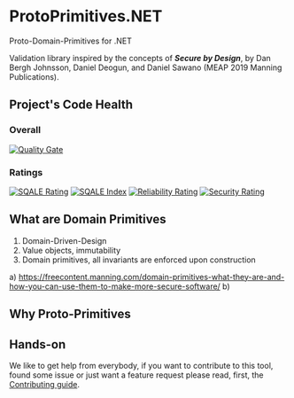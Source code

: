 # ProtoPrimitives.NET #
Proto-Domain-Primitives for .NET

Validation library inspired by the concepts of ***Secure by Design***, by Dan Bergh Johnsson, Daniel Deogun, and Daniel Sawano (MEAP 2019 Manning Publications). 

## Project's Code Health ##
### Overall ###
[![Quality Gate](https://sonarcloud.io/api/project_badges/quality_gate?project=lsolano_triplex&branch=master)](https://sonarcloud.io/dashboard?id=lsolano_ProtoPrimitives.NET)

### Ratings ###
[![SQALE Rating](https://sonarcloud.io/api/project_badges/measure?project=lsolano_ProtoPrimitives.NET&metric=sqale_rating&branch=master)](https://sonarcloud.io/dashboard?id=lsolano_ProtoPrimitives.NET) [![SQALE Index](https://sonarcloud.io/api/project_badges/measure?project=lsolano_ProtoPrimitives.NET&metric=sqale_index&branch=master)](https://sonarcloud.io/dashboard?id=lsolano_ProtoPrimitives.NET) [![Reliability Rating](https://sonarcloud.io/api/project_badges/measure?project=lsolano_ProtoPrimitives.NET&metric=reliability_rating&branch=master)](https://sonarcloud.io/dashboard?id=lsolano_ProtoPrimitives.NET) 
[![Security Rating](https://sonarcloud.io/api/project_badges/measure?project=lsolano_ProtoPrimitives.NET&metric=security_rating&branch=master)](https://sonarcloud.io/dashboard?id=lsolano_ProtoPrimitives.NET)

## What are Domain Primitives ##

1. Domain-Driven-Design
2. Value objects, immutability 
3. Domain primitives, all invariants are enforced upon construction

a) https://freecontent.manning.com/domain-primitives-what-they-are-and-how-you-can-use-them-to-make-more-secure-software/
b)

## Why Proto-Primitives ##

## Hands-on ##

We like to get help from everybody, if you want to contribute to this tool, found some issue or just want a feature request please read, first, the [Contributing guide](./docs/CONTRIBUTING.md).
